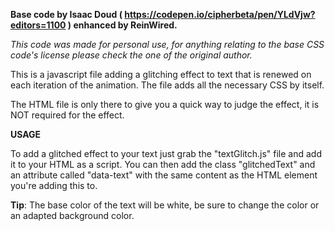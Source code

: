 **Base code by Isaac Doud ( https://codepen.io/cipherbeta/pen/YLdVjw?editors=1100 ) enhanced by ReinWired.**

*This code was made for personal use, for anything relating to the base CSS code's license please check the one of the original author.*

This is a javascript file adding a glitching effect to text that is renewed on each iteration of the animation. The file adds all the necessary CSS by itself.

The HTML file is only there to give you a quick way to judge the effect, it is NOT required for the effect.


**USAGE**

To add a glitched effect to your text just grab the "textGlitch.js" file and add it to your HTML as a script. You can then add the class "glitchedText" and an attribute called "data-text" with the same content as the HTML element you're adding this to.

**Tip**: The base color of the text will be white, be sure to change the color or an adapted background color.
